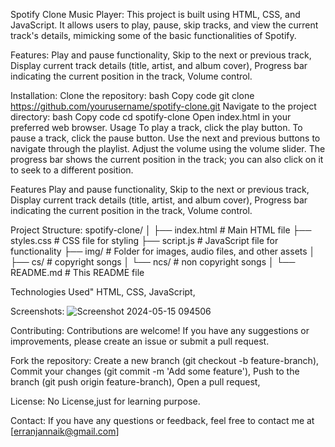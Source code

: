 
Spotify Clone Music Player:
This project is built using HTML, CSS, and JavaScript. It allows users to play, pause, skip tracks, and view the current track's details, mimicking some of the basic functionalities of Spotify.

Features:
Play and pause functionality,
Skip to the next or previous track,
Display current track details (title, artist, and album cover),
Progress bar indicating the current position in the track,
Volume control.


Installation:
Clone the repository:
bash
Copy code
git clone https://github.com/yourusername/spotify-clone.git
Navigate to the project directory:
bash
Copy code
cd spotify-clone
Open index.html in your preferred web browser.
Usage
To play a track, click the play button.
To pause a track, click the pause button.
Use the next and previous buttons to navigate through the playlist.
Adjust the volume using the volume slider.
The progress bar shows the current position in the track; you can also click on it to seek to a different position.


Features
Play and pause functionality,
Skip to the next or previous track,
Display current track details (title, artist, and album cover),
Progress bar indicating the current position in the track,
Volume control.



Project Structure:
spotify-clone/
│
├── index.html       # Main HTML file
├── styles.css       # CSS file for styling
├── script.js        # JavaScript file for functionality
├── img/          # Folder for images, audio files, and other assets
│   ├── cs/      # copyright songs
│   └── ncs/       # non copyright songs
│
└── README.md        # This README file

Technologies Used"
HTML,
CSS,
JavaScript,

Screenshots:
![Screenshot 2024-05-15 094506](https://github.com/ranjannaikk/Music-Player--Spotify-Clone/assets/149470108/6b55bde7-39e9-4b89-b9c7-a8746c38ddc1)


Contributing:
Contributions are welcome! If you have any suggestions or improvements, please create an issue or submit a pull request.

Fork the repository:
Create a new branch (git checkout -b feature-branch),
Commit your changes (git commit -m 'Add some feature'),
Push to the branch (git push origin feature-branch),
Open a pull request,

License:
No License,just for learning purpose.

Contact:
If you have any questions or feedback, feel free to contact me at [erranjannaik@gmail.com]

